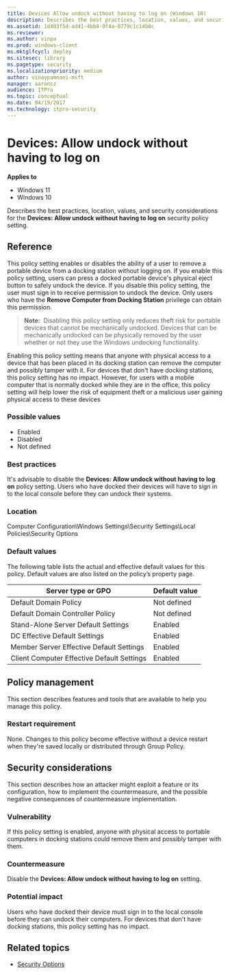 ```yaml
---
title: Devices Allow undock without having to log on (Windows 10)
description: Describes the best practices, location, values, and security considerations for the Devices Allow undock without having to sign in security policy setting.
ms.assetid: 1d403f5d-ad41-4bb4-9f4a-0779c1c14b8c
ms.reviewer: 
ms.author: vinpa
ms.prod: windows-client
ms.mktglfcycl: deploy
ms.sitesec: library
ms.pagetype: security
ms.localizationpriority: medium
author: vinaypamnani-msft
manager: aaroncz
audience: ITPro
ms.topic: conceptual
ms.date: 04/19/2017
ms.technology: itpro-security
---
```


# Devices: Allow undock without having to log on

**Applies to**
-   Windows 11
-   Windows 10

Describes the best practices, location, values, and security considerations for the **Devices: Allow undock without having to log on** security policy setting.

## Reference

This policy setting enables or disables the ability of a user to remove a portable device from a docking station without logging on. If you enable this policy setting, users can press a docked portable device's physical eject button to safely undock the device. If you disable this policy setting, the user must sign in to receive permission to undock the device. Only users who have the **Remove Computer from Docking Station** privilege can obtain this permission.

>**Note:**  Disabling this policy setting only reduces theft risk for portable devices that cannot be mechanically undocked. Devices that can be mechanically undocked can be physically removed by the user whether or not they use the Windows undocking functionality.
 
Enabling this policy setting means that anyone with physical access to a device that has been placed in its docking station can remove the computer and possibly tamper with it. For devices that don't have docking stations, this policy setting has no impact. However, for users with a mobile computer that is normally docked while they are in the office, this policy setting will help lower the risk of equipment theft or a malicious user gaining physical access to these devices

### Possible values

-   Enabled
-   Disabled
-   Not defined

### Best practices

It's advisable to disable the **Devices: Allow undock without having to log on** policy setting. Users who have docked their devices will have to sign in to the local console before they can undock their systems.

### Location

Computer Configuration\\Windows Settings\\Security Settings\\Local Policies\\Security Options

### Default values

The following table lists the actual and effective default values for this policy. Default values are also listed on the policy’s property page.

| Server type or GPO | Default value |
| - | - |
| Default Domain Policy | Not defined| 
| Default Domain Controller Policy | Not defined | 
| Stand-Alone Server Default Settings | Enabled| 
| DC Effective Default Settings | Enabled| 
| Member Server Effective Default Settings | Enabled| 
| Client Computer Effective Default Settings| Enabled| 
 
## Policy management

This section describes features and tools that are available to help you manage this policy.

### Restart requirement

None. Changes to this policy become effective without a device restart when they're saved locally or distributed through Group Policy.

## Security considerations

This section describes how an attacker might exploit a feature or its configuration, how to implement the countermeasure, and the possible negative consequences of countermeasure implementation.

### Vulnerability

If this policy setting is enabled, anyone with physical access to portable computers in docking stations could remove them and possibly tamper with them.

### Countermeasure

Disable the **Devices: Allow undock without having to log on** setting.

### Potential impact

Users who have docked their device must sign in to the local console before they can undock their computers. For devices that don't have docking stations, this policy setting has no impact.

## Related topics

- [Security Options](security-options.md)
